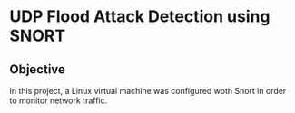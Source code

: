 # UDP Flood Attack Detection using SNORT

## Objective
In this project, a Linux virtual machine was configured woth Snort in order to monitor network traffic.